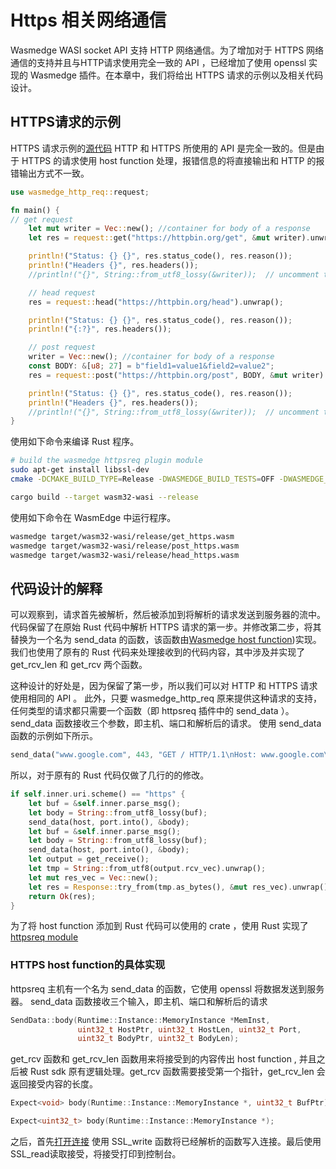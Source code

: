 # Https 相关网络通信

Wasmedge WASI socket API 支持 HTTP 网络通信。为了增加对于 HTTPS 网络通信的支持并且与HTTP请求使用完全一致的 API ，已经增加了使用 openssl 实现的 Wasmedge 插件。在本章中，我们将给出 HTTPS 请求的示例以及相关代码设计。

## HTTPS请求的示例

HTTPS 请求示例的[源代码](https://github.com/2019zhou/wasmedge_http_req/blob/zhou/httpsreq/examples/get_https.rs) HTTP 和 HTTPS 所使用的 API 是完全一致的。但是由于 HTTPS 的请求使用 host function 处理，报错信息的将直接输出和 HTTP 的报错输出方式不一致。

```rust
use wasmedge_http_req::request;

fn main() {
// get request
    let mut writer = Vec::new(); //container for body of a response
    let res = request::get("https://httpbin.org/get", &mut writer).unwrap();

    println!("Status: {} {}", res.status_code(), res.reason());
    println!("Headers {}", res.headers());
    //println!("{}", String::from_utf8_lossy(&writer));  // uncomment this line to display the content of writer

    // head request
    res = request::head("https://httpbin.org/head").unwrap();

    println!("Status: {} {}", res.status_code(), res.reason());
    println!("{:?}", res.headers());

    // post request
    writer = Vec::new(); //container for body of a response
    const BODY: &[u8; 27] = b"field1=value1&field2=value2";
    res = request::post("https://httpbin.org/post", BODY, &mut writer).unwrap();

    println!("Status: {} {}", res.status_code(), res.reason());
    println!("Headers {}", res.headers());
    //println!("{}", String::from_utf8_lossy(&writer));  // uncomment this line to display the content of writer
}
```

使用如下命令来编译 Rust 程序。

```bash
# build the wasmedge httpsreq plugin module
sudo apt-get install libssl-dev
cmake -DCMAKE_BUILD_TYPE=Release -DWASMEDGE_BUILD_TESTS=OFF -DWASMEDGE_PLUGIN_HTTPSREQ=true  .. && make -j4

cargo build --target wasm32-wasi --release
```

使用如下命令在 WasmEdge 中运行程序。

```bash
wasmedge target/wasm32-wasi/release/get_https.wasm
wasmedge target/wasm32-wasi/release/post_https.wasm
wasmedge target/wasm32-wasi/release/head_https.wasm
```

## 代码设计的解释

可以观察到，请求首先被解析，然后被添加到将解析的请求发送到服务器的流中。代码保留了在原始 Rust 代码中解析 HTTPS 请求的第一步。并修改第二步，将其替换为一个名为 send_data 的函数，该函数由[Wasmedge host function](https://github.com/2019zhou/WasmEdge/tree/zhou/httpsreq/plugins/httpsreq))实现。我们也使用了原有的 Rust 代码来处理接收到的代码内容，其中涉及并实现了 get_rcv_len 和 get_rcv 两个函数。

这种设计的好处是，因为保留了第一步，所以我们可以对 HTTP 和 HTTPS 请求使用相同的 API 。 此外，只要 wasmedge_http_req 原来提供这种请求的支持，任何类型的请求都只需要一个函数（即 httpsreq 插件中的 send_data ）。send_data 函数接收三个参数，即主机、端口和解析后的请求。 使用 send_data 函数的示例如下所示。

```Rust
send_data("www.google.com", 443, "GET / HTTP/1.1\nHost: www.google.com\r\nConnection: Close\r\nReferer: https://www.google.com/\r\n\r\n");
```

所以，对于原有的 Rust 代码仅做了几行的的修改。

```Rust
if self.inner.uri.scheme() == "https" {
    let buf = &self.inner.parse_msg();
    let body = String::from_utf8_lossy(buf);
    send_data(host, port.into(), &body);
    let buf = &self.inner.parse_msg();
    let body = String::from_utf8_lossy(buf);
    send_data(host, port.into(), &body);
    let output = get_receive();
    let tmp = String::from_utf8(output.rcv_vec).unwrap();
    let mut res_vec = Vec::new();
    let res = Response::try_from(tmp.as_bytes(), &mut res_vec).unwrap();
    return Ok(res);
}
```

为了将 host function 添加到 Rust 代码可以使用的 crate ，使用 Rust 实现了[httpsreq module](https://github.com/2019zhou/wasmedge_http_req/blob/zhou/httpsreq/src/httpsreq.rs)

### HTTPS host function的具体实现

httpsreq 主机有一个名为 send_data 的函数，它使用 openssl 将数据发送到服务器。
send_data 函数接收三个输入，即主机、端口和解析后的请求

```cpp
SendData::body(Runtime::Instance::MemoryInstance *MemInst,
               uint32_t HostPtr, uint32_t HostLen, uint32_t Port,
               uint32_t BodyPtr, uint32_t BodyLen);
```

get_rcv 函数和 get_rcv_len 函数用来将接受到的内容传出 host function , 并且之后被 Rust sdk 原有逻辑处理。get_rcv 函数需要接受第一个指针，get_rcv_len 会返回接受内容的长度。

```cpp
Expect<void> body(Runtime::Instance::MemoryInstance *, uint32_t BufPtr);

Expect<uint32_t> body(Runtime::Instance::MemoryInstance *);
```

之后，首先[打开连接](https://github.com/WasmEdge/WasmEdge/blob/14a38e13725965026cd1f404fe552f9c41ad09a3/plugins/httpsreq/httpsreqfunc.cpp#L54-L102) 使用 SSL_write 函数将已经解析的函数写入连接。最后使用SSL_read读取接受，将接受打印到控制台。
